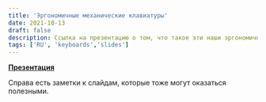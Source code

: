 ```yaml
---
title: 'Эргономичные механические клавиатуры'
date: 2021-10-13
draft: false
description: Ссылка на презентацию о том, что такое эти наши эргономичные механические клавиатуры
tags: ['RU', 'keyboards','slides']
---
```


**[Презентация](https://slides.testchamber.one/ergo-mech-boards.html#/)**

Справа есть заметки к слайдам, которые тоже могут оказаться полезными.